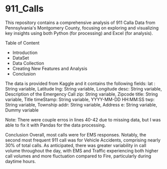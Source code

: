 # 911_Calls
This repository contains a comprehensive analysis of 911 Calla Data from Pennsylvania's Montgomery County, focusing on exploring and visualizing key insights using both Python (for processing) and Excel (for analysis).

Table of Content
- Introduction
- DataSet
- Data Collection
- Creating New Features and Analysis
- Conclusion

The data is provided from Kaggle and it contains the following fields:
lat : String variable, Latitude
lng: String variable, Longitude
desc: String variable, Description of the Emergency Call
zip: String variable, Zipcode
title: String variable, Title
timeStamp: String variable, YYYY-MM-DD HH:MM:SS
twp: String variable, Township
addr: String variable, Address
e: String variable, Dummy variable 

Note: There were couple erros in lines 40-42 due to missing data, but I was able to fix it with Pandas for the data processing. 

Conclusion
Overall, most calls were for EMS responses. Notably, the second most frequent 911 call was for Vehicle Accidents, comprising nearly 30% of total calls. As anticipated, there was greater variability in call volume throughout the day, with EMS and Traffic experiencing both higher call volumes and more fluctuation compared to Fire, particularly during daytime hours.
